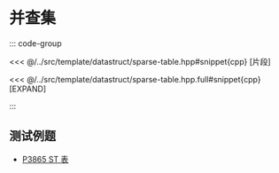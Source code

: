 # 并查集

::: code-group

<<< @/../src/template/datastruct/sparse-table.hpp#snippet{cpp} [片段]

<<< @/../src/template/datastruct/sparse-table.hpp.full#snippet{cpp} [EXPAND]

:::

## 测试例题

- [P3865 ST 表](https://www.luogu.com.cn/problem/P3865)
